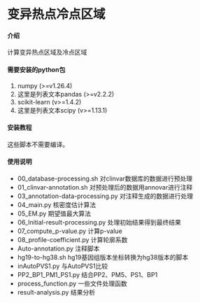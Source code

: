 # 变异热点冷点区域

#### 介绍
计算变异热点区域及冷点区域

 
#### 需要安装的python包
1. numpy (>=v1.26.4)
2. 这里是列表文本pandas (>=v2.2.2)
3. scikit-learn (v>=1.4.2)
4. 这里是列表文本scipy (v>=1.13.1)

#### 安装教程

这些脚本不需要编译。

#### 使用说明

- 00_database-processing.sh
  对clinvar数据库的数据进行预处理
- 01_clinvar-annotation.sh
  对预处理后的数据用annovar进行注释
- 03_annotation-data-processing.py
  对注释生成的数据进行处理
- 04_main.py
  核密度估计算法
- 05_EM.py
  期望值最大算法
- 06_Initial-result-processing.py
  处理初始结果得到最终结果
- 07_compute_p-value.py
  计算p-value
- 08_profile-coefficient.py
  计算轮廓系数
- Auto-annotation.py
  注释脚本
- hg19-to-hg38.sh
  hg19基因组版本坐标转换为hg38版本的脚本
- inAutoPVS1.py
  与AutoPVS1比较
- PP2_BP1_PM1_PS1.py
  结合PP2、PM5、PS1、BP1
- process_function.py
  一些文件处理函数
- result-analysis.py
  结果分析
